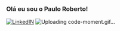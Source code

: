 ### Olá eu sou o Paulo Roberto! 


[![LinkedIN](https://img.shields.io/badge/LinkedIn-0077B5?style=for-the-badge&logo=linkedin&logoColor=white)](https://www.linkedin.com/in/pcastroneto/)
![Uploading code-moment.gif…]()
